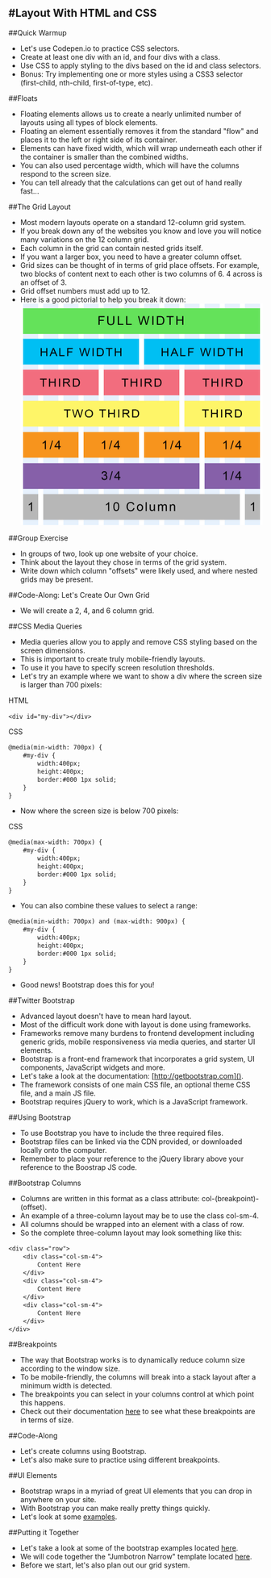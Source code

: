 #Layout With HTML and CSS
-
##Quick Warmup
- Let's use Codepen.io to practice CSS selectors.
- Create at least one div with an id, and four divs with a class.
- Use CSS to apply styling to the divs based on the id and class selectors.
- Bonus: Try implementing one or more styles using a CSS3 selector (first-child, nth-child, first-of-type, etc).

##Floats
- Floating elements allows us to create a nearly unlimited number of layouts using all types of block elements.
- Floating an element essentially removes it from the standard "flow" and places it to the left or right side of its container.
- Elements can have fixed width, which will wrap underneath each other if the container is smaller than the combined widths.
- You can also used percentage width, which will have the columns respond to the screen size.
- You can tell already that the calculations can get out of hand really fast...

##The Grid Layout
- Most modern layouts operate on a standard 12-column grid system.
- If you break down any of the websites you know and love you will notice many variations on the 12 column grid.
- Each column in the grid can contain nested grids itself.
- If you want a larger box, you need to have a greater column offset.
- Grid sizes can be thought of in terms of grid place offsets. For example, two blocks of content next to each other is two columns of 6. 4 across is an offset of 3.
- Grid offset numbers must add up to 12.
- Here is a good pictorial to help you break it down:
![](img/grid.jpg)

##Group Exercise
- In groups of two, look up one website of your choice.
- Think about the layout they chose in terms of the grid system.
- Write down which column "offsets" were likely used, and where nested grids may be present.

##Code-Along: Let's Create Our Own Grid
- We will create a 2, 4, and 6 column grid.

##CSS Media Queries
- Media queries allow you to apply and remove CSS styling based on the screen dimensions.
- This is important to create truly mobile-friendly layouts.
- To use it you have to specify screen resolution thresholds.
- Let's try an example where we want to show a div where the screen size is larger than 700 pixels:

HTML

` <div id="my-div"></div> `

CSS

```
@media(min-width: 700px) {
    #my-div {
        width:400px;
        height:400px;
        border:#000 1px solid;
    }
}

```
- Now where the screen size is below 700 pixels:

CSS

```
@media(max-width: 700px) {
    #my-div {
        width:400px;
        height:400px;
        border:#000 1px solid;
    }
}

```

- You can also combine these values to select a range:

```
@media(min-width: 700px) and (max-width: 900px) {
    #my-div {
        width:400px;
        height:400px;
        border:#000 1px solid;
    }
}

```
- Good news! Bootstrap does this for you!

##Twitter Bootstrap
- Advanced layout doesn't have to mean hard layout.
- Most of the difficult work done with layout is done using frameworks.
- Frameworks remove many burdens to frontend development including generic grids, mobile responsiveness via media queries, and starter UI elements.
- Bootstrap is a front-end framework that incorporates a grid system, UI components, JavaScript widgets and more.
- Let's take a look at the documentation: [http://getbootstrap.com]().
- The framework consists of one main CSS file, an optional theme CSS file, and a main JS file.
- Bootstrap requires jQuery to work, which is a JavaScript framework.

##Using Bootstrap
- To use Bootstrap you have to include the three required files.
- Bootstrap files can be linked via the CDN provided, or downloaded locally onto the computer.
- Remember to place your reference to the jQuery library above your reference to the Boostrap JS code.

##Bootstrap Columns
- Columns are written in this format as a class attribute: col-(breakpoint)-(offset).
- An example of a three-column layout may be to use the class col-sm-4.
- All columns should be wrapped into an element with a class of row.
- So the complete three-column layout may look something like this:

```
<div class="row">
    <div class="col-sm-4">
        Content Here
    </div>
    <div class="col-sm-4">
        Content Here
    </div>
    <div class="col-sm-4">
        Content Here
    </div>
</div>

```
##Breakpoints
- The way that Bootstrap works is to dynamically reduce column size according to the window size.
- To be mobile-friendly, the columns will break into a stack layout after a minimum width is detected.
- The breakpoints you can select in your columns control at which point this happens.
- Check out their documentation [here](http://getbootstrap.com/css/#grid) to see what these breakpoints are in terms of size.

##Code-Along
- Let's create columns using Bootstrap. 
- Let's also make sure to practice using different breakpoints.

##UI Elements
- Bootstrap wraps in a myriad of great UI elements that you can drop in anywhere on your site.
- With Bootstrap you can make really pretty things quickly.
- Let's look at some [examples](http://getbootstrap.com/components/).

##Putting it Together
- Let's take a look at some of the bootstrap examples located [here](http://getbootstrap.com/getting-started/#examples).
- We will code together the "Jumbotron Narrow" template located [here](http://getbootstrap.com/examples/jumbotron-narrow/).
- Before we start, let's also plan out our grid system.